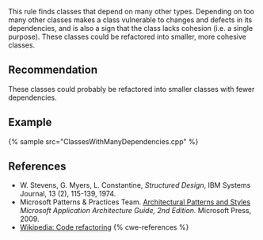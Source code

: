 This rule finds classes that depend on many other types. Depending on too many other classes makes a class vulnerable to changes and defects in its dependencies, and is also a sign that the class lacks cohesion (i.e. a single purpose). These classes could be refactored into smaller, more cohesive classes.


## Recommendation
These classes could probably be refactored into smaller classes with fewer dependencies.


## Example
{% sample src="ClassesWithManyDependencies.cpp" %}

## References
* W. Stevens, G. Myers, L. Constantine, *Structured Design*, IBM Systems Journal, 13 (2), 115-139, 1974.
* Microsoft Patterns &amp; Practices Team. [Architectural Patterns and Styles](http://msdn.microsoft.com/en-us/library/ee658117.aspx) *Microsoft Application Architecture Guide, 2nd Edition.* Microsoft Press, 2009.
* [Wikipedia: Code refactoring](https://en.wikipedia.org/wiki/Code_refactoring)
{% cwe-references %}
